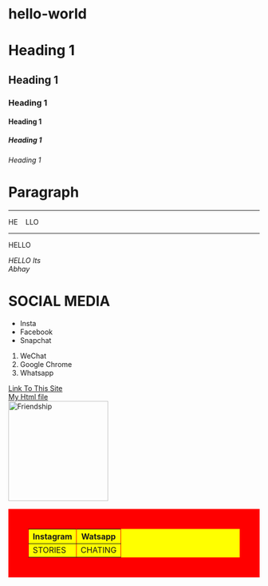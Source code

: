 # hello-world

<html>
<head>
<title>
 CSS INTRO 
</title>
<link rel="stylesheet" type="text/css" href="style2.css">
</head>
<body>
<h1>Heading 1</h1>
<h2 id="four" class="abhay123" >Heading 1</h2>
<h3 class="GOOD">Heading 1</h3>
<h4>Heading 1</h4>
<h5>Heading 1</h5>
<h6 class="Abhay">Heading 1</h6>
<h1>Paragraph</h1>
<p><hr>HE &nbsp; &nbsp;LLO   </p><hr></p>
<p>HELLO</p>
<p><em>HELLO Its<br> Abhay</p></body></em>
<h1>SOCIAL MEDIA</h1>
<ul>
    <li>Insta
    <li>Facebook
    <li>Snapchat
</ul>
<ol>
    <li>WeChat
        <li>Google Chrome
            <li>Whatsapp       
</li>
    </li>
</ol>
<a href="https://www.youtube.com/" target="_blank"> Link To This Site</a><br>
<a href="./List.html" target="_blank">   My Html file</a><br>
<img src="https://www.google.com/url?sa=i&source=images&cd=&cad=rja&uact=8&ved=2ahUKEwj7ycLIn_nfAhUKsI8KHUIdCsgQjRx6BAgBEAU&url=https%3A%2F%2Feconomictimes.indiatimes.com%2Fmagazines%2Fpanache%2Fae-dil-hai-mushkil-screening-row-mns-activists-protest-outside-mumbai-theatre%2Farticleshow%2F54938719.cms&psig=AOvVaw0Do-9Li3VzrdSANWTboKr3&ust=1547965562583828"
height "150px"
width="200px"
alt="Friendship"
title="Image1">

<table border="40" bordercolor="red" bgcolor="yellow">
    <tr>
        <th>Instagram</th>
        <th>Watsapp</th>
    </tr>
    <tr>
        <td>STORIES </td>
        <td>CHATING</td>
    </tr>
</table>
              </body>
              </html>


